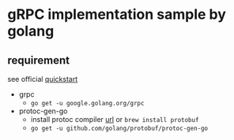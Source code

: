 # gRPC implementation sample by golang

## requirement

see official [quickstart](https://grpc.io/docs/quickstart/go/)

- grpc
  - `go get -u google.golang.org/grpc`
- protoc-gen-go
  - install protoc compiler [url](https://github.com/google/protobuf/releases) or `brew install protobuf`
  - `go get -u github.com/golang/protobuf/protoc-gen-go`
